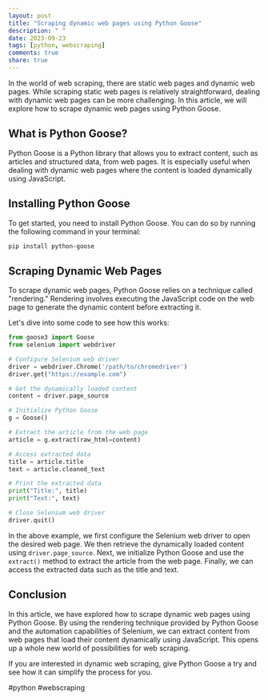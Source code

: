 ```yaml
---
layout: post
title: "Scraping dynamic web pages using Python Goose"
description: " "
date: 2023-09-23
tags: [python, webscraping]
comments: true
share: true
---
```


In the world of web scraping, there are static web pages and dynamic web pages. While scraping static web pages is relatively straightforward, dealing with dynamic web pages can be more challenging. In this article, we will explore how to scrape dynamic web pages using Python Goose.

## What is Python Goose?

Python Goose is a Python library that allows you to extract content, such as articles and structured data, from web pages. It is especially useful when dealing with dynamic web pages where the content is loaded dynamically using JavaScript.

## Installing Python Goose

To get started, you need to install Python Goose. You can do so by running the following command in your terminal:

```bash
pip install python-goose
```

## Scraping Dynamic Web Pages

To scrape dynamic web pages, Python Goose relies on a technique called "rendering." Rendering involves executing the JavaScript code on the web page to generate the dynamic content before extracting it.

Let's dive into some code to see how this works:

```python
from goose3 import Goose
from selenium import webdriver

# Configure Selenium web driver
driver = webdriver.Chrome('/path/to/chromedriver')
driver.get("https://example.com")

# Get the dynamically loaded content
content = driver.page_source

# Initialize Python Goose
g = Goose()

# Extract the article from the web page
article = g.extract(raw_html=content)

# Access extracted data
title = article.title
text = article.cleaned_text

# Print the extracted data
print("Title:", title)
print("Text:", text)

# Close Selenium web driver
driver.quit()
```

In the above example, we first configure the Selenium web driver to open the desired web page. We then retrieve the dynamically loaded content using `driver.page_source`. Next, we initialize Python Goose and use the `extract()` method to extract the article from the web page. Finally, we can access the extracted data such as the title and text.

## Conclusion

In this article, we have explored how to scrape dynamic web pages using Python Goose. By using the rendering technique provided by Python Goose and the automation capabilities of Selenium, we can extract content from web pages that load their content dynamically using JavaScript. This opens up a whole new world of possibilities for web scraping. 

If you are interested in dynamic web scraping, give Python Goose a try and see how it can simplify the process for you.

#python #webscraping
